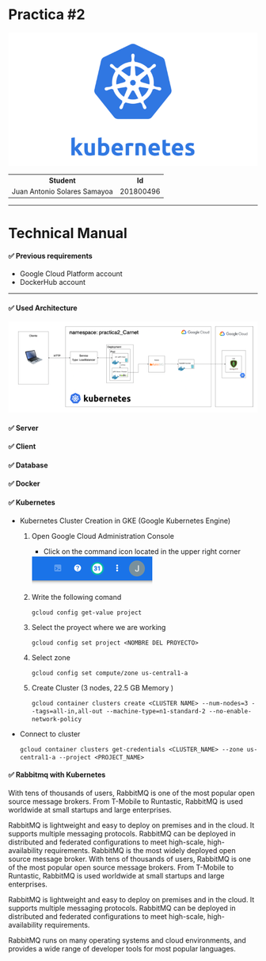 # Practica #2

<img src="img/Kubernetes_New.png">

<table>
    <tr>
        <th>Student</th>
        <th>Id</th>
    </tr>
    <tr>
        <td>Juan Antonio Solares Samayoa</td>
        <td>201800496</td>
    </tr>
</table>

<hr>

# Technical Manual

#### :white_check_mark: Previous requirements

* Google Cloud Platform account
* DockerHub account

<hr>

####  :white_check_mark: Used Architecture


<img src="img/architecture.png">

####  :white_check_mark: Server 



####  :white_check_mark: Client


####  :white_check_mark: Database


####  :white_check_mark: Docker


####  :white_check_mark: Kubernetes

* Kubernetes Cluster Creation in GKE (Google Kubernetes Engine)
  
    1. Open Google Cloud Administration Console 

        - Click on the command icon located in the upper right corner
        <img src="img/openconsole.png">

    2. Write the following comand

        ```
        gcloud config get-value project
        ```

    3. Select the proyect where we are working
    
        ```
        gcloud config set project <NOMBRE DEL PROYECTO>
        ```

    4.  Select zone

        ```
        gcloud config set compute/zone us-central1-a
        ```

    5. Create Cluster (3 nodes, 22.5 GB Memory )

        ```
        gcloud container clusters create <CLUSTER NAME> --num-nodes=3 --tags=all-in,all-out --machine-type=n1-standard-2 --no-enable-network-policy
        ```

* Connect to cluster 

    ```
    gcloud container clusters get-credentials <CLUSTER_NAME> --zone us-central1-a --project <PROJECT_NAME>
    ```

#### :white_check_mark: Rabbitmq with Kubernetes

<p>With tens of thousands of users, RabbitMQ is one of the most popular open source message brokers. From T-Mobile to Runtastic, RabbitMQ is used worldwide at small startups and large enterprises.

RabbitMQ is lightweight and easy to deploy on premises and in the cloud. It supports multiple messaging protocols. RabbitMQ can be deployed in distributed and federated configurations to meet high-scale, high-availability requirements. 
RabbitMQ is the most widely deployed open source message broker.
With tens of thousands of users, RabbitMQ is one of the most popular open source message brokers. From T-Mobile to Runtastic, RabbitMQ is used worldwide at small startups and large enterprises.

RabbitMQ is lightweight and easy to deploy on premises and in the cloud. It supports multiple messaging protocols. RabbitMQ can be deployed in distributed and federated configurations to meet high-scale, high-availability requirements.

RabbitMQ runs on many operating systems and cloud environments, and provides a wide range of developer tools for most popular languages.
</p>
